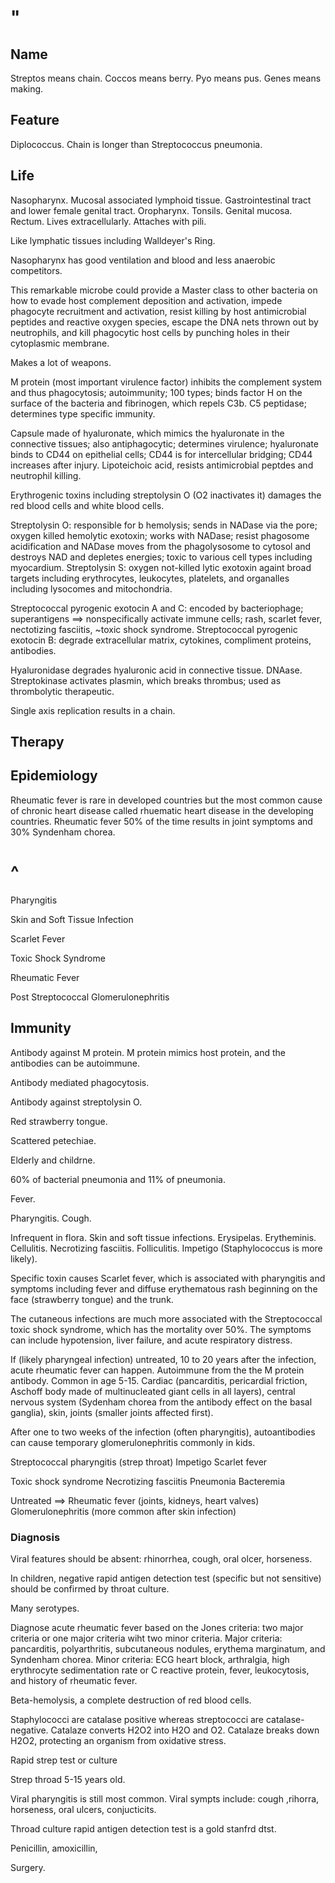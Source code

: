 # "

## Name

Streptos means chain.
Coccos means berry.
Pyo means pus.
Genes means making.

## Feature

Diplococcus.
Chain is longer than Streptococcus pneumonia.

## Life

Nasopharynx.
Mucosal associated lymphoid tissue.
Gastrointestinal tract and lower female genital tract.
Oropharynx.
Tonsils.
Genital mucosa.
Rectum.
Lives extracellularly.
Attaches with pili.

Like lymphatic tissues including Walldeyer's Ring.

Nasopharynx has good ventilation and blood and less anaerobic competitors.

This remarkable microbe could provide a Master class to other bacteria on how to evade host complement deposition and activation, impede phagocyte recruitment and activation, resist killing by host antimicrobial peptides and reactive oxygen species, escape the DNA nets thrown out by neutrophils, and kill phagocytic host cells by punching holes in their cytoplasmic membrane.

Makes a lot of weapons.

M protein (most important virulence factor) inhibits the complement system and thus phagocytosis; autoimmunity; 100 types; binds factor H on the surface of the bacteria and fibrinogen, which repels C3b.
C5 peptidase; determines type specific immunity.

Capsule made of hyaluronate, which mimics the hyaluronate in the connective tissues; also antiphagocytic; determines virulence; hyaluronate binds to CD44 on epithelial cells; CD44 is for intercellular bridging; CD44 increases after injury.
Lipoteichoic acid, resists antimicrobial peptdes and neutrophil killing.

Erythrogenic toxins including streptolysin O (O2 inactivates it) damages the red blood cells and white blood cells.

Streptolysin O: responsible for b hemolysis; sends in NADase via the pore; oxygen killed hemolytic exotoxin; works with NADase; resist phagosome acidification and NADase moves from the phagolysosome to cytosol and destroys NAD and depletes energies; toxic to various cell types including myocardium.
Streptolysin S: oxygen not-killed lytic exotoxin againt broad targets including erythrocytes, leukocytes, platelets, and organalles including lysocomes and mitochondria.

Streptococcal pyrogenic exotocin A and C: encoded by bacteriophage; superantigens ==> nonspecifically activate immune cells; rash, scarlet fever, nectotizing fasciitis, ~toxic shock syndrome.
Streptococcal pyrogenic exotocin B: degrade extracellular matrix, cytokines, compliment proteins, antibodies.

Hyaluronidase degrades hyaluronic acid in connective tissue.
DNAase.
Streptokinase activates plasmin, which breaks thrombus; used as thrombolytic therapeutic.

Single axis replication results in a chain.

## Therapy

## Epidemiology

Rheumatic fever is rare in developed countries but the most common cause of chronic heart disease called rhuematic heart disease in the developing countries. 
Rheumatic fever 50% of the time results in joint symptoms and 30% Syndenham chorea.

# ^

Pharyngitis

Skin and Soft Tissue Infection

Scarlet Fever

Toxic Shock Syndrome

Rheumatic Fever

Post Streptococcal Glomerulonephritis


## Immunity

Antibody against M protein.
M protein mimics host protein, and the antibodies can be autoimmune.

Antibody mediated phagocytosis.

Antibody against streptolysin O.

Red strawberry tongue.

Scattered petechiae.

Elderly and childrne.

60% of bacterial pneumonia and 11% of pneumonia.

Fever.

Pharyngitis.
Cough.

Infrequent in flora.
Skin and soft tissue infections.
Erysipelas.
Erytheminis.
Cellulitis.
Necrotizing fasciitis.
Folliculitis.
Impetigo (Staphylococcus is more likely).

Specific toxin causes Scarlet fever, which is associated with pharyngitis and symptoms including fever and diffuse erythematous rash beginning on the face (strawberry tongue) and the trunk.

The cutaneous infections are much more associated with the Streptococcal toxic shock syndrome, which has the mortality over 50%.
The symptoms can include hypotension, liver failure, and acute respiratory distress.

If (likely pharyngeal infection) untreated, 10 to 20 years after the infection, acute rheumatic fever can happen.
Autoimmune from the the M protein antibody.
Common in age 5-15.
Cardiac (pancarditis, pericardial friction, Aschoff body made of multinucleated giant cells in all layers), central nervous system (Sydenham chorea from the antibody effect on the basal ganglia), skin, joints (smaller joints affected first).

After one to two weeks of the infection (often pharyngitis), autoantibodies can cause temporary glomerulonephritis commonly in kids.

Streptococcal pharyngitis (strep throat)
Impetigo
Scarlet fever

Toxic shock syndrome
Necrotizing fasciitis
Pneumonia
Bacteremia

Untreated ==> Rheumatic fever (joints, kidneys, heart valves)
Glomerulonephritis (more common after skin infection)

### Diagnosis

Viral features should be absent: rhinorrhea, cough, oral olcer, horseness.

In children, negative rapid antigen detection test (specific but not sensitive) should be confirmed by throat culture.

Many serotypes.

Diagnose acute rheumatic fever based on the Jones criteria: two major criteria or one major criteria wiht two minor criteria.
Major criteria: pancarditis, polyarthritis, subcutaneous nodules, erythema marginatum, and Syndenham chorea.
Minor criteria: ECG heart block, arthralgia, high erythrocyte sedimentation rate or C reactive protein, fever, leukocytosis, and history of rheumatic fever.

Beta-hemolysis, a complete destruction of red blood cells.

Staphylococci are catalase positive whereas streptococci are catalase-negative.
Catalaze converts H2O2 into H2O and O2.
Catalaze breaks down H2O2, protecting an organism from oxidative stress.

Rapid strep test or culture

Strep throad 5-15 years old.

Viral pharyngitis is still most common.
Viral sympts include: cough ,rihorra, horseness, oral ulcers, conjucticits.

Throad culture rapid antigen detection test is a gold stanfrd dtst.


Penicillin, amoxicillin,

Surgery.
